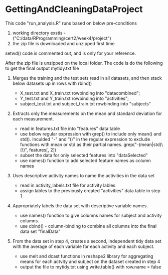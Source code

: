 # GettingAndCleaningDataProject

This code "run_analysis.R" runs based on below pre-conditions

1) working directory exstis - ("C:/data/RProgramming/cert2/week4/project")
2) the zip file is downloaded and unzipped first time

setwd() code is commented out, and is only for your reference.

After the zip file is unzipped on the local folder. The code is do the following to get the final output mytidy.txt file

1.	Merges the training and the test sets 
    read in all datasets, and then
    stack below datasets up in rows with rbind()
    - X_test.txt and X_train.txt rowbinding into "datacombined"; 
    - Y_test.txt and Y_train.txt rowbinding into "activities";
    - subject_test.txt and subject_train.txt rowbinding into "subjects"
    
2.	Extracts only the measurements on the mean and standard deviation for each measurement.
    - read in features.txt file into "features" data table
    - use below regular expression with grep() to include only mean() and std(). Inculded "-" and "()" in the regular expression to exclude functions with mean or std as their partial names.
          grep("-(mean|std)\\(\\)", features[, 2])
    - subset the data for only selected features into "dataSelected"
    - use names() function to add selected feature names as column names
  
3.	Uses descriptive activity names to name the activities in the data set
    - read in activity_labels.txt file for activity lables
    - assign lables to the previously created "activities" data table in step 1
    
4.	Appropriately labels the data set with descriptive variable names.
    - use names() function to give columns names for subject and activity columns.
    - use cbind() - column-binding to combine all columns into the final data set "finalData"
    
5.	From the data set in step 4, creates a second, independent tidy data set with the average of each variable for each activity and each subject.
    - use melt and dcast functions in reshape2 library for aggregating means for each actvity and subject on the dataset created in step 4
    - output the file to mytidy.txt using write.table() with row.name = false
    
